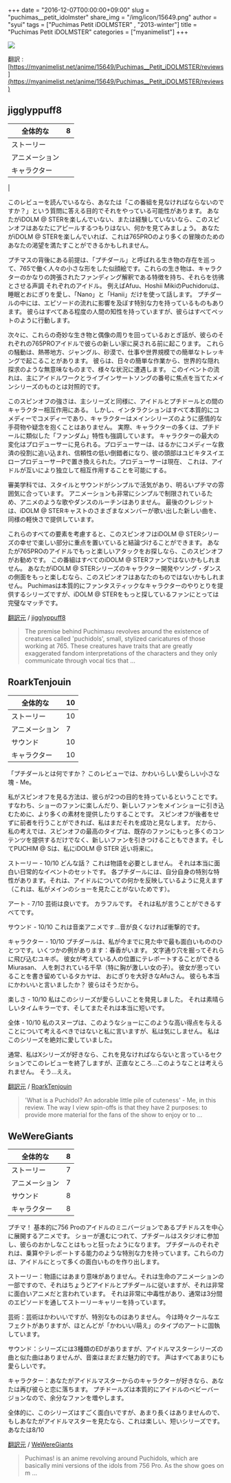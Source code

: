 +++
date = "2016-12-07T00:00:00+09:00"
slug = "puchimas__petit_idolmster"
share_img = "/img/icon/15649.png"
author = "syui"
tags = ["Puchimas Petit iDOLMSTER" , "2013-winter"]
title = "Puchimas Petit iDOLMSTER"
categories = ["myanimelist"]
+++

![](https://myanimelist.cdn-dena.com/images/anime/6/44680.jpg)


<!--more-->

翻訳 : [https://myanimelist.net/anime/15649/Puchimas__Petit_iDOLMSTER/reviews](https://myanimelist.net/anime/15649/Puchimas__Petit_iDOLMSTER/reviews)


## jigglyppuff8



全体的な|  8
--- | ---
ストーリー|
アニメーション|
キャラクター|
|

このレビューを読んでいるなら、あなたは「この番組を見なければならないのですか？」という質問に答える目的でそれをやっている可能性があります。 あなたがiDOLM @ STERを楽しんでいない、または経験していないなら、このスピンオフはあなたにアピールするつもりはない、何かを見てみましょう。 あなたがiDOLM @ STERを楽しんでいれば、これは765PROのより多くの冒険のためのあなたの渇望を満たすことができるかもしれません。

プチマスの背後にある前提は、「プチダール」と呼ばれる生き物の存在を巡って、765で働く人々の小さな形をした似顔絵です。これらの生き物は、キャラクターのかなりの誇張されたファンディング解釈である特徴を持ち、それらを彷彿とさせる声調 それぞれのアイドル。 例えばAfuu、Hoshii MikiのPuchidoruは、睡眠とおにぎりを愛し、「Nano」と「Hanii」だけを使って話します。 プチダールの中には、エピソードの流れに影響を及ぼす特別な力を持っているものもあります。 彼らはすべてある程度の人間の知性を持っていますが、彼らはすべてペットのように行動します。

次々に、これらの奇妙な生き物と偶像の周りを回っているおとぎ話が、彼らのそれぞれの765PROアイドルで彼らの新しい家に戻される前に起こります。 これらの騒動は、熱帯地方、ジャングル、砂漠で、仕事や世界規模での簡単なトレッキングで起こることがあります。 彼らは、日々の簡単な作業から、世界的な隠れ探求のような無意味なものまで、様々な状況に遭遇します。 このイベントの流れは、主にアイドルワークとライブインサートソングの番号に焦点を当てたメインシリーズのものとは対照的です。

このスピンオフの強さは、主シリーズと同様に、アイドルとプチドールとの間のキャラクター相互作用にある。 しかし、インタラクションはすべて本質的にコメディーでコメディーであり、キャラクターはメインシリーズのように感情的な手荷物や疑念を抱くことはありません。 実際、キャラクターの多くは、プチドールに類似した「ファンダム」特性も強調しています。 キャラクターの最大の変化はプロデューサーに見られる。プロデューサーは、はるかにコメディーな救済の役割に追い込まれ、信頼性の低い倒錯者になり、彼の頭部はユビキタスイエロープロデューサーPで置き換えられた。プロデューサーは現在、 これは、アイドルが互いにより独立して相互作用することを可能にする。

審美学科では、スタイルとサウンドがシンプルで活気があり、明るいプチマの雰囲気に合っています。 アニメーションも非常にシンプルで制限されているため、アニメのような歌やダンスのルーチンはありません。 最後のクレジットは、iDOLM @ STERキャストのさまざまなメンバーが歌い出した新しい曲を、同様の軽快さで提供しています。

これらのすべての要素を考慮すると、このスピンオフはiDOLM @ STERシリーズの幸せで楽しい部分に重点を置いていると結論づけることができます。 あなたが765PROのアイドルでもっと楽しいアタックをお探しなら、このスピンオフがお勧めです。 この番組はすべてのiDOLM @ STERファンではないかもしれません。 あなたがiDOLM @ STERシリーズのキャラクター開発やソング・ダンスの側面をもっと楽しむなら、このスピンオフはあなたのものではないかもしれません。  Puchimasは本質的にファンタスティックなキャラクターのやりとりを提供するシリーズですが、iDOLM @ STERをもっと探しているファンにとっては完璧なマッチです。

[翻訳元](https://myanimelist.net/reviews.php?id=92131) / [jigglyppuff8](https://myanimelist.net/profile/jigglyppuff8/reviews)


>   The premise behind Puchimasu revolves around the existence of creatures called 'puchidols', small, stylized caricatures of those working at 765. These creatures have traits that are greatly exaggerated fandom interpretations of the characters and they only communicate through vocal tics that  ...

## RoarkTenjouin



全体的な|  10
--- | ---
ストーリー|  10
アニメーション|  7
サウンド|  10
キャラクター|  10

「プチダールとは何ですか？ このレビューでは、かわいらしい愛らしい小さな塊 -  Me。

私がスピンオフを見る方法は、彼らが2つの目的を持っているということです。すなわち、ショーのファンに楽しんだり、新しいファンをメインショーに引き込むために、より多くの素材を提供したりすることです。 スピンオフが後者をせずに前者を行うことができれば、私はまだそれを成功と見なします。 だから、私の考えでは、スピンオフの最高のタイプは、既存のファンにもっと多くのコンテンツを提供するだけでなく、新しいファンを引きつけることもできます。そしてPUCHIM @ Sは、私にiDOLM @ STER 近い将来に。

ストーリー -  10/10
どんな話？ これは物語を必要としません。 それは本当に面白い日常的なイベントのセットです。 各プチダールには、自分自身の特別な特性があります。それは、アイドルについての何かを反映しているように見えます（これは、私がメインのショーを見たことがないためです）。

アート -  7/10
芸術は良いです。 カラフルです。 それは私が言うことができるすべてです。

サウンド -  10/10
これは音楽アニメです...音が良くなければ衝撃的です。

キャラクター -  10/10
プチダールは、私が今までに見た中で最も面白いもののひとつです。いくつかの例があります：春香がいます。 文字通り穴を掘ってそれらに飛び込むユキポ。 彼女が考えている人の位置にテレポートすることができるMiurasan、 人を刺されている千早（特に胸が激しい女の子）。 彼女が思っていることを書き留めているタカヤは、 おにぎりを大好きなAfuさん。 彼らも本当にかわいいと言いましたか？ 彼らはそうだから。

楽しさ -  10/10
私はこのシリーズが愛らしいことを発見しました。 それは素晴らしいタイムキラーです、そしてまたそれは本当に短いです。

全体 -  10/10
私のスヌープは、このようなショーにこのような高い得点を与えることについて考えるべきではないと私に言いますが、私は気にしません。 私はこのシリーズを絶対に愛していました。

通常、私はXシリーズが好きなら、これを見なければならないと言っているセクションでこのレビューを終了しますが、正直なところ...このようなことは考えられません。 そう...ええ。

[翻訳元](https://myanimelist.net/reviews.php?id=189727) / [RoarkTenjouin](https://myanimelist.net/profile/RoarkTenjouin/reviews)


> 'What is a Puchidol? An adorable little pile of cuteness' - Me, in this review.    The way I view spin-offs is that they have 2 purposes: to provide more material for the fans of the show to enjoy or to  ...

## WeWereGiants



全体的な|  8
--- | ---
ストーリー|  7
アニメーション|  7
サウンド|  8
キャラクター|  8

プチマ！ 基本的に756 Proのアイドルのミニバージョンであるプチドルスを中心に展開するアニメです。 ショーが進むにつれて、プチダールはスタジオに参加し、彼らのおかしなことはもっと狂ったようになります。 プチダールのそれぞれは、乗算やテレポートする能力のような特別な力を持っています。これらの力は、アイドルにとって多くの面白いものを作り出します。

ストーリー：物語にはあまり意味がありません。それは生命のアニメーションの一部ですので、それはちょうどアイドルとプチダールに従いますが、それは非常に面白いアニメだと言われています。 それは非常に中毒性があり、通常は3分間のエピソードを通してストーリーキャリーを持っています。

芸術：芸術はかわいいですが、特別なものはありません。 今は時々クールなエフェクトがありますが、ほとんどが「かわいい/萌え」のタイプのアートに固執しています。

サウンド：シリーズには3種類のEDがありますが、アイドルマスターシリーズの曲と似た曲はありませんが、音楽はまだまだ魅力的です。 声はすべてあまりにも愛らしいです。

キャラクター：あなたがアイドルマスターからのキャラクターが好きなら、あなたは再び彼らと恋に落ちます。 プチドールズは本質的にアイドルのベビーバージョンなので、余分なファンを増やします。

全体的に、このシリーズはすごく面白いですが、あまり長くはありませんので、もしあなたがアイドルマスターを見たなら、これは楽しい、短いシリーズです。あなたは8/10

[翻訳元](https://myanimelist.net/reviews.php?id=90245) / [WeWereGiants](https://myanimelist.net/profile/WeWereGiants/reviews)


> Puchimas! is an anime revolving around Puchidols, which are basically mini versions of the idols from 756 Pro. As the show goes on m ...
